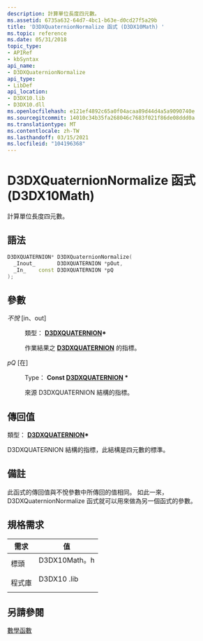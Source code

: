 ```yaml
---
description: 計算單位長度四元數。
ms.assetid: 6735a632-64d7-4bc1-b63e-d0cd27f5a29b
title: 'D3DXQuaternionNormalize 函式 (D3DX10Math) '
ms.topic: reference
ms.date: 05/31/2018
topic_type:
- APIRef
- kbSyntax
api_name:
- D3DXQuaternionNormalize
api_type:
- LibDef
api_location:
- D3DX10.lib
- D3DX10.dll
ms.openlocfilehash: e121ef4892c65a0f04acaa89d44d4a5a9090740e
ms.sourcegitcommit: 14010c34b35fa268046c7683f021f86de08ddd0a
ms.translationtype: MT
ms.contentlocale: zh-TW
ms.lasthandoff: 03/15/2021
ms.locfileid: "104196368"
---
```

# <a name="d3dxquaternionnormalize-function-d3dx10mathh"></a>D3DXQuaternionNormalize 函式 (D3DX10Math) 

計算單位長度四元數。

## <a name="syntax"></a>語法


```C++
D3DXQUATERNION* D3DXQuaternionNormalize(
  _Inout_       D3DXQUATERNION *pOut,
  _In_    const D3DXQUATERNION *pQ
);
```



## <a name="parameters"></a>參數

<dl> <dt>

*不悅* \[in、out\]
</dt> <dd>

類型： **[ **D3DXQUATERNION**](../direct3d9/d3dxquaternion.md)\***

作業結果之 [**D3DXQUATERNION**](d3d10-d3dxquaternion.md) 的指標。

</dd> <dt>

*pQ* \[在\]
</dt> <dd>

Type： **Const [**D3DXQUATERNION**](../direct3d9/d3dxquaternion.md) \***

來源 D3DXQUATERNION 結構的指標。

</dd> </dl>

## <a name="return-value"></a>傳回值

類型： **[ **D3DXQUATERNION**](../direct3d9/d3dxquaternion.md)\***

D3DXQUATERNION 結構的指標，此結構是四元數的標準。

## <a name="remarks"></a>備註

此函式的傳回值與不悅參數中所傳回的值相同。 如此一來，D3DXQuaternionNormalize 函式就可以用來做為另一個函式的參數。

## <a name="requirements"></a>規格需求



| 需求 | 值 |
|--------------------|-----------------------------------------------------------------------------------------|
| 標頭<br/>  | <dl> <dt>D3DX10Math。h</dt> </dl> |
| 程式庫<br/> | <dl> <dt>D3DX10 .lib</dt> </dl>   |



## <a name="see-also"></a>另請參閱

<dl> <dt>

[數學函數](d3d10-graphics-reference-d3dx10-functions-math.md)
</dt> </dl>

 

 
